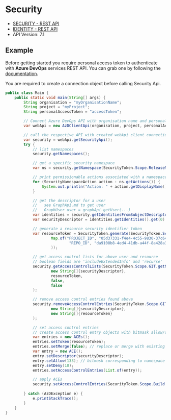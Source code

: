 # Security

- [SECURITY - REST API](https://docs.microsoft.com/en-us/rest/api/azure/devops/security/?view=azure-devops-rest-7.1)
- [IDENTITY - REST API](https://docs.microsoft.com/en-us/rest/api/azure/devops/ims/?view=azure-devops-rest-7.1)
- API Version: 7.1

## Example

Before getting started you require personal access token to authenticate with **Azure DevOps** services REST API.
You can grab one by following the [documentation](https://docs.microsoft.com/en-us/azure/devops/organizations/accounts/use-personal-access-tokens-to-authenticate?WT.mc_id=docs-github-dbrown&view=azure-devops&tabs=preview-page).

You are required to create a connection object before calling Security Api.

```java
public class Main {
    public static void main(String[] args) {
        String organisation = "myOrganisationName";
        String project = "myProject";
        String personalAccessToken = "accessToken";

        // Connect Azure DevOps API with organisation name and personal access token.
        var webApi = new AzDClientApi(organisation, project, personalAccessToken);

        // call the respective API with created webApi client connection object;
        var security = webApi.getSecurityApi();
        try {
            // list namespaces
            security.getNamespaces();

            // get a specific security namespace
            var ns = security.getNamespace(SecurityToken.Scope.ReleaseManagement.getNamespace());

            // print permissionable actions associated with a namespace and the associated bit
            for (SecurityNamespaceAction action : ns.getActions()) {
                System.out.println("Action: " + action.getDisplayName() + " = " + action.getBit());
            }

            // get the descriptor for a user
            //   see GraphApi.md to get user
            //   GraphUser user = graphApi.getUser(...)
            var identities = security.getIdentitiesFromSubjectDescriptors(user.getDescriptor());
            var securityDescriptor = identities.getIdentities().get(0).getDescriptor();

            // generate a resource security identifier token
            var resourceToken = SecurityToken.generate(SecurityToken.Scope.GIT,
                    Map.of("PROJECT_ID", "05d37331-f4e4-4c55-9830-37c64e50346d",
                            "REPO_ID", "da9108b8-4ed4-41db-a44f-8a428a355772"
                    ));

            // get access control lists for above user and resource
            // boolean fields are 'includeExtendedInfo' and 'recurse'
            security.getAccessControlLists(SecurityToken.Scope.GIT.getNamespace(),
                    new String[]{securityDescriptor},
                    resourceToken,
                    false,
                    false
            );

            // remove access control entries found above
            security.removeAccessControlEntries(SecurityToken.Scope.GIT.getNamespace(),
                    new String[]{securityDescriptor},
                    new String[]{resourceToken}
            );

            // set access control entries
            // create access control entry objects with bitmask allow/deny permissioning (not included implies inherited)
            var entries = new ACEs();
            entries.setToken(resourceToken);
            entries.setMerge(false); // replace or merge with existing in scope entries
            var entry = new ACE();
            entry.setDescriptor(securityDescriptor);
            entry.setAllow(133); // bitmask corresponding to namespace actions identified above. i.e. 133=128+4+1
            entry.setDeny(10);
            entries.setAccessControlEntries(List.of(entry));

            // apply ACEs
            security.setAccessControlEntries(SecurityToken.Scope.Build.getNamespace(), entries);
            
        } catch (AzDException e) {
            e.printStackTrace();
        }
    }
}
```